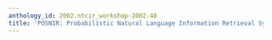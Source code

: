 ```yaml
---
anthology_id: 2002.ntcir_workshop-2002.48
title: 'POSNIR: Probabilistic Natural Language Information Retrieval System'
---
```

